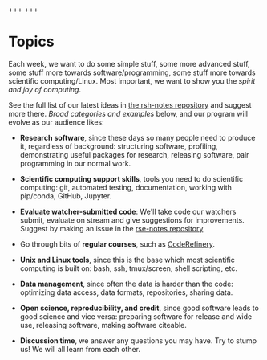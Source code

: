 +++
+++

# Topics

Each week, we want to do some simple stuff, some more advanced stuff, some
stuff more towards software/programming, some stuff more towards
scientific computing/Linux.  Most important, we want to show you the
*spirit and joy of computing*.

See the full list of our latest ideas in [the rsh-notes
repository](https://github.com/ResearchSoftwareHour/rsh-notes) and
suggest more there.  *Broad categories and examples* below, and our
program will evolve as our audience likes:

- **Research software**, since these days so many people need to
  produce it, regardless of background: structuring software,
  profiling, demonstrating useful packages for research, releasing
  software, pair programming in our normal work.

- **Scientific computing support skills**, tools you need to do
  scientific computing: git, automated testing, documentation, working
  with pip/conda, GitHub, Jupyter.

- **Evaluate watcher-submitted code**: We'll take code our watchers
  submit, evaluate on stream and give suggestions for improvements. Suggest by making an
  issue in the [rse-notes repository](https://github.com/ResearchSoftwareHour/rsh-notes)

- Go through bits of **regular courses**, such as
  [CodeRefinery](https://coderefinery.org/lessons/).

- **Unix and Linux tools**, since this is the base which most
  scientific computing is built on: bash, ssh, tmux/screen, shell
  scripting, etc.

- **Data management**, since often the data is harder than the code:
  optimizing data access, data formats, repositories, sharing data.

- **Open science, reproducibility, and credit**, since good software leads to
  good science and vice versa: preparing software for release and wide
  use, releasing software, making software citeable.

- **Discussion time**, we answer any questions you may have.  Try to
  stump us! We will all learn from each other.
